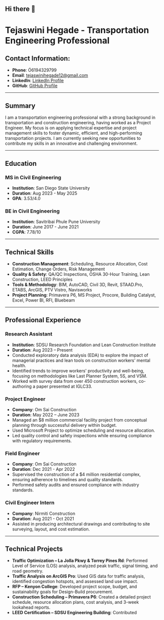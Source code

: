 ## Hi there 👋

# Tejaswini Hegade - Transportation Engineering Professional

## Contact Information:
- **Phone**: Ó6194329799
- **Email**: [tejaswinihegade12@gmail.com](mailto:tejaswinihegade12@gmail.com)
- **LinkedIn**: [LinkedIn Profile](#)
- **GitHub**: [GitHub Profile](#)

---

## Summary
I am a transportation engineering professional with a strong background in transportation and construction engineering, having worked as a Project Engineer. My focus is on applying technical expertise and project management skills to foster dynamic, efficient, and high-performing transportation projects. I am currently seeking new opportunities to contribute my skills in an innovative and challenging environment.

---

## Education

### MS in Civil Engineering
- **Institution**: San Diego State University
- **Duration**: Aug 2023 - May 2025
- **GPA**: 3.53/4.0

### BE in Civil Engineering
- **Institution**: Savitribai Phule Pune University
- **Duration**: June 2017 - June 2021
- **CGPA**: 7.78/10

---

## Technical Skills

- **Construction Management**: Scheduling, Resource Allocation, Cost Estimation, Change Orders, Risk Management
- **Quality & Safety**: QA/QC Inspections, OSHA 30-Hour Training, Lean Construction, LEED Principles
- **Tools & Methodology**: BIM, AutoCAD, Civil 3D, Revit, STAAD.Pro, ETABS, ArcGIS, PTV Vistro, Navisworks
- **Project Planning**: Primavera P6, MS Project, Procore, Building Catalyst, Excel, Power BI, RFI, Bluebeam

---

## Professional Experience

### Research Assistant
- **Institution**: SDSU Research Foundation and Lean Construction Institute
- **Duration**: Aug 2023 – Present
- Conducted exploratory data analysis (EDA) to explore the impact of managerial practices and lean tools on construction workers' mental health.
- Identified trends to improve workers' productivity and well-being, focusing on methodologies like Last Planner System, 5S, and VSM.
- Worked with survey data from over 450 construction workers, co-authoring a paper presented at IGLC33.

### Project Engineer
- **Company**: Om Sai Construction
- **Duration**: May 2022 – June 2023
- Managed an $8 million commercial facility project from conceptual planning through successful delivery within budget.
- Used Microsoft Project to optimize scheduling and resource allocation.
- Led quality control and safety inspections while ensuring compliance with regulatory requirements.

### Field Engineer
- **Company**: Om Sai Construction
- **Duration**: Dec 2021 - Apr 2022
- Supervised the construction of a $4 million residential complex, ensuring adherence to timelines and quality standards.
- Performed safety audits and ensured compliance with industry standards.

### Civil Engineer Intern
- **Company**: Nirmiti Construction
- **Duration**: Aug 2021 - Oct 2021
- Assisted in producing architectural drawings and contributing to site surveying, layout, and cost estimation.

---

## Technical Projects

- **Traffic Optimization – La Jolla Pkwy & Torrey Pines Rd**: Performed Level of Service (LOS) analysis, analyzed peak traffic, signal timing, and road geometry.
- **Traffic Analysis on ArcGIS Pro**: Used GIS data for traffic analysis, identified congestion hotspots, and assessed land use impact.
- **RFP – Kenyon College**: Developed project scope, budget, and sustainability goals for Design-Build procurement.
- **Construction Scheduling – Primavera P6**: Created a detailed project schedule, resource allocation plans, cost analysis, and 3-week lookahead reports.
- **LEED Certification – SDSU Engineering Building**: Contributed 

